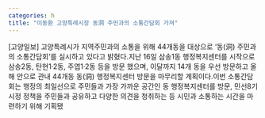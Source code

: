```yaml
---
categories: h
title: "이동환 고양특례시장 동洞 주민과의 소통간담회 가져"
---
```

[고양일보] 고양특례시가 지역주민과의 소통을 위해 44개동을 대상으로 ‘동(洞) 주민과의 소통간담회’를 실시하고 있다고 밝혔다.지난 16일 삼송1동 행정복지센터를 시작으로 삼송2동, 탄현1·2동, 주엽1·2동 등을 방문 했으며, 이달까지 14개 동을 우선 방문하고 올해 안으로 관내 44개동 동(洞) 행정복지센터 방문을 마무리할 계획이다.이번 소통간담회는 행정의 최일선으로 주민들과 가장 가까운 공간인 동 행정복지센터를 방문, 민선8기 시정 정책을 주민들과 공유하고 다양한 의견을 청취하는 등 시민과 소통하는 시간을 마련하기 위해 기획됐